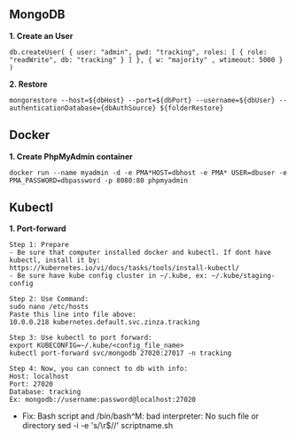 <h2><bold>MongoDB</bold></h2>

**1. Create an User**

```
db.createUser( { user: "admin", pwd: "tracking", roles: [ { role: "readWrite", db: "tracking" } ] }, { w: "majority" , wtimeout: 5000 } )
```
**2. Restore**
```
mongorestore --host=${dbHost} --port=${dbPort} --username=${dbUser} --authenticationDatabase={dbAuthSource} ${folderRestore}
```

<h2><bold>Docker</bold></h2>

**1. Create PhpMyAdmin container**

```
docker run --name myadmin -d -e PMA*HOST=dbhost -e PMA* USER=dbuser -e PMA_PASSWORD=dbpassword -p 8080:80 phpmyadmin
```

<h2><bold>Kubectl</bold></h2>

**1. Port-forward**
```
Step 1: Prepare
- Be sure that computer installed docker and kubectl. If dont have kubectl, install it by: https://kubernetes.io/vi/docs/tasks/tools/install-kubectl/
- Be sure have kube config cluster in ~/.kube, ex: ~/.kube/staging-config

Step 2: Use Command:
sudo nano /etc/hosts
Paste this line into file above:
10.0.0.218 kubernetes.default.svc.zinza.tracking

Step 3: Use kubectl to port forward:
export KUBECONFIG=~/.kube/<config_file_name>
kubectl port-forward svc/mongodb 27020:27017 -n tracking

Step 4: Now, you can connect to db with info:
Host: localhost
Port: 27020
Database: tracking
Ex: mongodb://username:password@localhost:27020
```

- Fix: Bash script and /bin/bash^M: bad interpreter: No such file or directory
  sed -i -e 's/\r$//' scriptname.sh
